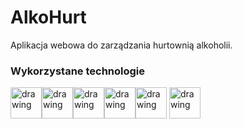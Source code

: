 # AlkoHurt
Aplikacja webowa do zarządzania hurtownią alkoholii.

### Wykorzystane technologie
<img src="https://upload.wikimedia.org/wikipedia/commons/d/d9/Node.js_logo.svg" alt="drawing" height=50px/><img src="https://upload.wikimedia.org/wikipedia/commons/6/64/Expressjs.png" alt="drawing" height=50px/><img 
src="https://upload.wikimedia.org/wikipedia/commons/c/c9/MariaDB_Logo.png" alt="drawing" height=50px/><img 
src="https://upload.wikimedia.org/wikipedia/commons/6/61/HTML5_logo_and_wordmark.svg" alt="drawing" height=50px/><img 
src="https://upload.wikimedia.org/wikipedia/commons/d/d5/CSS3_logo_and_wordmark.svg" alt="drawing" height=50px/> <img src="https://upload.wikimedia.org/wikipedia/commons/e/ea/Boostrap_logo.svg" alt="drawing" height=50px/> 

